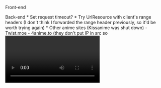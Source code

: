 Front-end

Back-end
    * Set request timeout?
    * Try UrlResource with client's range headers (I don't think I forwarded the range header previously, so it'd be worth trying again)
    * Other anime sites (Kissanime was shut down)
        - Twist.moe
        - 4anime.to (they don't put IP in src so <video> could have their video plugged right in)
        - https://www.wcostream.com/ (Watch cartoon online)
        - 9anime.(to|ru|com?)
        - Kissanime.pro
        - Animetribes.ru
        - Animepahe.com
        - Aniwatch.me
    * Movies
        - One option: https://www.reddit.com/r/reactjs/comments/i1sxu4/project_stream_torrent_in_the_browser/?utm_medium=android_app&utm_source=share
    * Add bypass logic for Cloudflare's "One more step" captcha page
    * Duplicate refactors done in other branch on master
        - Include refactor: return video response as `{ url, isVideoSrcNestable }` or related var name.
    * Decide on best buffer size (1080p is about 16.5 MB/min, 720p is about 9 MB/min) if UrlResource doesn't work
    * Way to download videos
